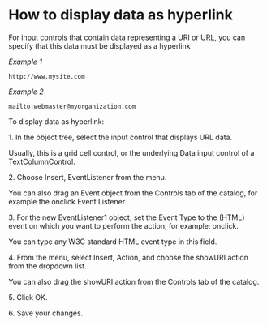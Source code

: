 # How to display data as hyperlink

For input controls that contain data representing a URI or URL, you can specify that this data must be displayed as a hyperlink

*Example 1*

```
http://www.mysite.com
```

*Example 2*

```
mailto:webmaster@myorganization.com
```

To display data as hyperlink:

1. In the object tree, select the input control that displays URL data.

Usually, this is a grid cell control, or the underlying Data input control of a TextColumnControl.

2. Choose Insert, EventListener from the menu.

You can also drag an Event object from the Controls tab of the catalog, for example the onclick Event Listener.

3. For the new EventListener1 object, set the Event Type to the (HTML) event on which you want to perform the action, for example: onclick.

You can type any W3C standard HTML event type in this field.

4. From the menu, select Insert, Action, and choose the showURI action from the dropdown list.

You can also drag the showURI action from the Controls tab of the catalog.

5. Click OK.

6. Save your changes.